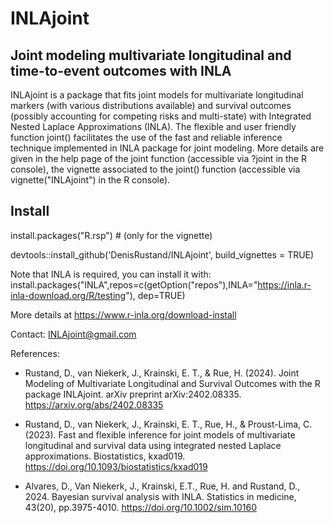 # INLAjoint

## Joint modeling multivariate longitudinal and time-to-event outcomes with INLA

INLAjoint is a package that fits joint models for multivariate longitudinal markers (with various distributions available) and survival outcomes (possibly accounting for competing risks and multi-state) with Integrated Nested Laplace Approximations (INLA). The flexible and user friendly function joint() facilitates the use of the fast and reliable inference technique implemented in INLA package for joint modeling. More details are given in the help page of the joint function (accessible via ?joint in the R console), the vignette associated to the joint() function (accessible via vignette("INLAjoint") in the R console).

## Install
install.packages("R.rsp") # (only for the vignette)

devtools::install_github('DenisRustand/INLAjoint', build_vignettes = TRUE)

Note that INLA is required, you can install it with:
install.packages("INLA",repos=c(getOption("repos"),INLA="https://inla.r-inla-download.org/R/testing"), dep=TRUE)

More details at https://www.r-inla.org/download-install

Contact: INLAjoint@gmail.com

References:

- Rustand, D., van Niekerk, J., Krainski, E. T., & Rue, H. (2024). Joint Modeling of Multivariate Longitudinal and Survival Outcomes with the R package INLAjoint. arXiv preprint arXiv:2402.08335.
https://arxiv.org/abs/2402.08335

- Rustand, D., van Niekerk, J., Krainski, E. T., Rue, H., & Proust-Lima, C. (2023). Fast and flexible inference for joint models of multivariate longitudinal and survival data using integrated nested Laplace approximations. Biostatistics, kxad019.
https://doi.org/10.1093/biostatistics/kxad019

- Alvares, D., Van Niekerk, J., Krainski, E.T., Rue, H. and Rustand, D., 2024. Bayesian survival analysis with INLA. Statistics in medicine, 43(20), pp.3975-4010.
https://doi.org/10.1002/sim.10160
